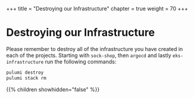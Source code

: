 +++
title = "Destroying our Infrastructure"
chapter = true
weight = 70
+++

# Destroying our Infrastructure

Please remember to destroy all of the infrastructure you have created in each of the projects. Starting with `sock-shop`, then `argocd` and lastly `eks-infrastructure` run the following
commands:

```bash
pulumi destroy
pulumi stack rm
```

{{% children showhidden="false" %}}
